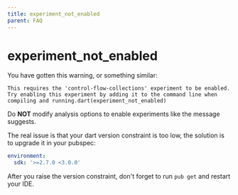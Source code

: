 ```yaml
---
title: experiment_not_enabled
parent: FAQ
---
```


# experiment_not_enabled

You have gotten this warning, or something similar:

```
This requires the 'control-flow-collections' experiment to be enabled.
Try enabling this experiment by adding it to the command line when compiling and running.dart(experiment_not_enabled)
```

Do **NOT** modify analysis options to enable experiments like the message suggests.

The real issue is that your dart version constraint is too low, the solution is to upgrade it in your pubspec:

```yaml
environment:
  sdk: '>=2.7.0 <3.0.0'
```

After you raise the version constraint, don't forget to run `pub get` and restart your IDE.